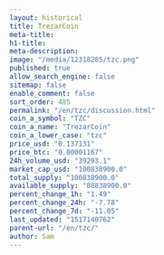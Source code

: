 ```yaml
---
layout: historical
title: TrezarCoin
meta-title: 
h1-title: 
meta-description: 
image: "/media/12318285/tzc.png"
published: true
allow_search_engine: false
sitemap: false
enable_comment: false
sort_order: 485
permalink: "/en/tzc/discussion.html"
coin_a_symbol: "TZC"
coin_a_name: "TrezarCoin"
coin_a_lower_case: "tzc"
price_usd: "0.137131"
price_btc: "0.00001167"
24h_volume_usd: "39293.1"
market_cap_usd: "100838900.0"
total_supply: "100838900.0"
available_supply: "88838900.0"
percent_change_1h: "1.49"
percent_change_24h: "-7.78"
percent_change_7d: "-11.05"
last_updated: "1517140762"
parent-url: "/en/tzc/"
author: Sam
---
```


